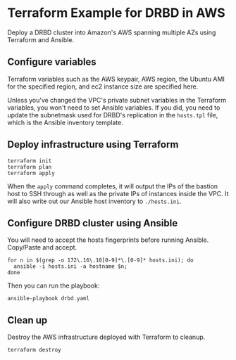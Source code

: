 # Terraform Example for DRBD in AWS

Deploy a DRBD cluster into Amazon's AWS spanning multiple AZs using Terraform and Ansible.

## Configure variables

Terraform variables such as the AWS keypair, AWS region, the Ubuntu AMI for the specified region, and ec2 instance size are specified here.

Unless you've changed the VPC's private subnet variables in the Terraform variables, you won't need to set Ansible variables. If you did, you need to update the subnetmask used for DRBD's replication in the `hosts.tpl` file, which is the Ansible inventory template.

## Deploy infrastructure using Terraform

```
terraform init
terraform plan
terraform apply
```

When the `apply` command completes, it will output the IPs of the bastion
host to SSH through as well as the private IPs of instances inside the VPC.
It will also write out our Ansible host inventory to `./hosts.ini`.


## Configure DRBD cluster using Ansible

You will need to accept the hosts fingerprints before running Ansible. Copy/Paste and accept.

```
for n in $(grep -o 172\.16\.10[0-9]*\.[0-9]* hosts.ini); do
  ansible -i hosts.ini -a hostname $n;
done
```

Then you can run the playbook:

```
ansible-playbook drbd.yaml
```

## Clean up

Destroy the AWS infrastructure deployed with Terraform to cleanup.

```
terraform destroy
```
